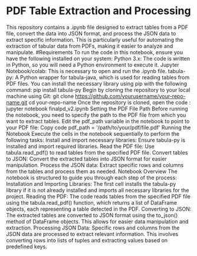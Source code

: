 # PDF Table Extraction and Processing
This repository contains a .ipynb file designed to extract tables from a PDF file, convert the data into JSON format, and process the JSON data to extract specific information. This is particularly useful for automating the extraction of tabular data from PDFs, making it easier to analyze and manipulate.
#Requirements
To run the code in this notebook, ensure you have the following installed on your system:
Python 3.x: The code is written in Python, so you will need a Python environment to execute it.
Jupyter Notebook/colab: This is necessary to open and run the .ipynb file.
tabula-py: A Python wrapper for tabula-java, which is used for reading tables from PDF files.
You can install the necessary library using pip with the following command:
pip install tabula-py
Begin by cloning the repository to your local machine using Git:
git clone https://github.com/yourusername/your-repo-name.git
cd your-repo-name
Once the repository is cloned, open the code : 
jupyter notebook finalpd_v2.ipynb
Setting the PDF File Path
Before running the notebook, you need to specify the path to the PDF file from which you want to extract tables. Edit the pdf_path variable in the notebook to point to your PDF file:
Copy code
pdf_path = '/path/to/your/pdf/file.pdf'
Running the Notebook
Execute the cells in the notebook sequentially to perform the following tasks:
Install and import necessary libraries: Ensure tabula-py is installed and import required libraries.
Read the PDF file: Use tabula.read_pdf() to read tables from the specified PDF file.
Convert tables to JSON: Convert the extracted tables into JSON format for easier manipulation.
Process the JSON data: Extract specific rows and columns from the tables and process them as needed.
Notebook Overview
The notebook is structured to guide you through each step of the process:
Installation and Importing Libraries: The first cell installs the tabula-py library if it is not already installed and imports all necessary libraries for the project.
Reading the PDF: The code reads tables from the specified PDF file using the tabula.read_pdf() function, which returns a list of DataFrame objects, each representing a table detected in the PDF.
Converting to JSON: The extracted tables are converted to JSON format using the to_json() method of DataFrame objects. This allows for easier data manipulation and extraction.
Processing JSON Data: Specific rows and columns from the JSON data are processed to extract relevant information. This involves converting rows into lists of tuples and extracting values based on predefined keys.


